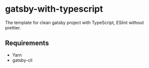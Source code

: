 # gatsby-with-typescript

The template for clean gatsby project with TypeScript, ESlint without prettier.

## Requirements
- Yarn
- gatsby-cli